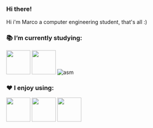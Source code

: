 ### Hi there!
Hi i'm Marco a computer engineering student, that's all :)
<!--
**oppaoppai/oppaoppai** is a ✨ _special_ ✨ repository because its `README.md` (this file) appears on your GitHub profile.

Here are some ideas to get you started:

- 🔭 I’m currently working on ...
- 🌱 I’m currently learning ...
- 👯 I’m looking to collaborate on ...
- 🤔 I’m looking for help with ...
- 💬 Ask me about ...
- 📫 How to reach me: ...
- 😄 Pronouns: ...
- ⚡ Fun fact: ...
-->

### 📚 I’m currently studying:
<img src="https://cdn.jsdelivr.net/gh/devicons/devicon/icons/c/c-original.svg" width="64"/> <img src="https://cdn.jsdelivr.net/gh/devicons/devicon/icons/go/go-original-wordmark.svg" width="64"/>  <img src="https://i.ibb.co/1vgCrKN/ARM-architecture-Logo-wine.png" alt="asm">
### ❤️ I enjoy using:
<img src="https://cdn.jsdelivr.net/gh/devicons/devicon/icons/javascript/javascript-original.svg" width="64"/> <img src="https://cdn.jsdelivr.net/gh/devicons/devicon/icons/typescript/typescript-original.svg" width="64"/> <img src="https://cdn.jsdelivr.net/gh/devicons/devicon/icons/python/python-original-wordmark.svg" width="64"/>

<!--<img src="https://seeklogo.com/images/G/go-logo-046185B647-seeklogo.com.png" alt="go" width="64">-->
